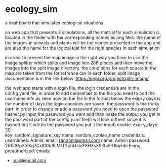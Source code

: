 # ecology_sim
a dashboard that simulates ecological situations

an web app that presents 3 simulations.
all the matrial for each simulation is located in the folder with the corresponding names as png files.
the name of the images in animals and plants will be the names presented in the app and are also the name for the logical test for the right species in each simulation

in order to present the map image in the right way you have to use the image splitter which splits and image into 288 pieces and then move the images into the split image directory. the conditions for each square in the map are taken from the for refrence csv in each folder.
split image documentaion is in the link below:
https://pypi.org/project/split-image/

the web app starts with a login file, the login credentials are in the config.yaml file, in order to add cerdentials to the file you need to add the username info as seen now on the file in the format below
the exipry days is the number of days the login coockies are saved.
the password is the tricky part, in order to change or add a password you need to open the password hasher.py input the password you want and than paste the output you get in the password part of the config.yaml file(it will look diffrent since it is hashed but it will be the password you put it the input)
cookie:
  expiry_days: 30   
  key: random_signature_key
  name: random_cookie_name
credentials:
  usernames:
    Admin:
      email: random@gmail.com
      name: Admin
      password: $2b$12$/p3teKg7CxIG0I/6LM/T2ubUz5/F8H3sX9IItahR10qFdlcEmryj.
preauthorized:
  emails:
  - mail@gmail.com
  
